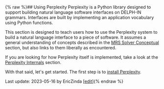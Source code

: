 {% raw %}## Using Perplexity
Perplexity is a Python library designed to support building natural language software interfaces on DELPH-IN grammars. Interfaces are built by implementing an application vocabulary using Python functions.

This section is designed to teach users how to use the Perplexity system to build a natural language interface to a piece of software. It assumes a general understanding of concepts described in the [MRS Solver Conceptual](https://blog.inductorsoftware.com/Perplexity/home/devcon/devcon0000Overview) section, but also links to them liberally as encountered. 

If you are looking for how Perplexity itself is implemented, take a look at the [Perplexity Internals](https://blog.inductorsoftware.com/Perplexity/home/pxint/pxint0000Overview) section. 

With that said, let's get started. The first step is to [install Perplexity](https://blog.inductorsoftware.com/Perplexity/home/pxHowTo/pxHowTo012Install).

Last update: 2023-05-16 by EricZinda [[edit](https://github.com/EricZinda/Perplexity/edit/main/docs/pxHowTo/pxHowTo010Overview.md)]{% endraw %}
